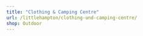 ```yaml
---
title: "Clothing & Camping Centre"
url: /littlehampton/clothing-und-camping-centre/
shop: Outdoor
---
```

